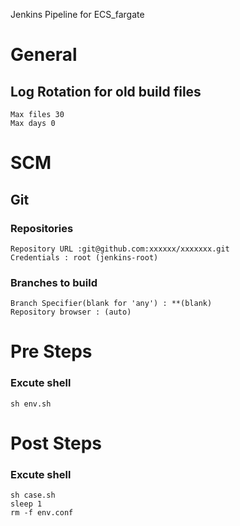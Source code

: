 Jenkins Pipeline for ECS_fargate

# General
 ## Log Rotation for old build files
    Max files 30
    Max days 0
 
 # SCM
  ## Git
   ### Repositories
    Repository URL :git@github.com:xxxxxx/xxxxxxx.git
    Credentials : root (jenkins-root)
   
   ### Branches to build
    Branch Specifier(blank for 'any') : **(blank)
    Repository browser : (auto)
    
    

# Pre Steps
  ### Excute shell
    sh env.sh

# Post Steps
 ### Excute shell
    sh case.sh
    sleep 1
    rm -f env.conf
